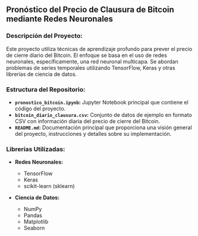## Pronóstico del Precio de Clausura de Bitcoin mediante Redes Neuronales

### Descripción del Proyecto:

Este proyecto utiliza técnicas de aprendizaje profundo para prever el precio de cierre diario del Bitcoin. El enfoque se basa en el uso de redes neuronales, específicamente, una red neuronal multicapa. Se abordan problemas de series temporales utilizando TensorFlow, Keras y otras librerías de ciencia de datos.

### Estructura del Repositorio:

- **`pronostico_bitcoin.ipynb`:** Jupyter Notebook principal que contiene el código del proyecto.
- **`bitcoin_diario_clausura.csv`:** Conjunto de datos de ejemplo en formato CSV con información diaria del precio de cierre del Bitcoin.
- **`README.md`:** Documentación principal que proporciona una visión general del proyecto, instrucciones y detalles sobre su implementación.


### Librerías Utilizadas:

- **Redes Neuronales:**
  - TensorFlow
  - Keras
  - scikit-learn (sklearn)

- **Ciencia de Datos:**
  - NumPy
  - Pandas
  - Matplotlib
  - Seaborn
